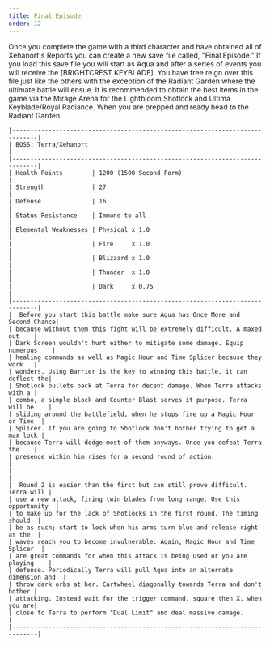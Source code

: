```yaml
---
title: Final Episode
order: 12
---
```



Once you complete the game with a third character and have obtained all of
Xehanort's Reports you can create a new save file called, "Final Episode." If
you load this save file you will start as Aqua and after a series of events you
will receive the [BRIGHTCREST KEYBLADE]. You have free reign over this file
just like the others with the exception of the Radiant Garden where the ultimate
battle will ensue. It is recommended to obtain the best items in the game via
the Mirage Arena for the Lightbloom Shotlock and Ultima Keyblade/Royal Radiance.
When you are prepped and ready head to the Radiant Garden.
```
|-----------------------------------------------------------------------------|
| BOSS: Terra/Xehanort                                                        |
|-----------------------------------------------------------------------------|
| Health Points        | 1200 (1500 Second Form)                              |
| Strength             | 27                                                   |
| Defense              | 16                                                   |
| Status Resistance    | Immune to all                                        |
| Elemental Weaknesses | Physical x 1.0                                       |
|                      | Fire     x 1.0                                       |
|                      | Blizzard x 1.0                                       |
|                      | Thunder  x 1.0                                       |
|                      | Dark     x 0.75                                      |
|-----------------------------------------------------------------------------|
|  Before you start this battle make sure Aqua has Once More and Second Chance|
| because without them this fight will be extremely difficult. A maxed out    |
| Dark Screen wouldn't hurt either to mitigate some damage. Equip numerous    |
| healing commands as well as Magic Hour and Time Splicer because they work   |
| wonders. Using Barrier is the key to winning this battle, it can deflect the|
| Shotlock bullets back at Terra for decent damage. When Terra attacks with a |
| combo, a simple block and Counter Blast serves it purpose. Terra will be    |
| sliding around the battlefield, when he stops fire up a Magic Hour or Time  |
| Splicer. If you are going to Shotlock don't bother trying to get a max lock |
| because Terra will dodge most of them anyways. Once you defeat Terra the    |
| presence within him rises for a second round of action.                     |
|                                                                             |
|  Round 2 is easier than the first but can still prove difficult. Terra will |
| use a new attack, firing twin blades from long range. Use this opportunity  |
| to make up for the lack of Shotlocks in the first round. The timing should  |
| be as such; start to lock when his arms turn blue and release right as the  |
| waves reach you to become invulnerable. Again, Magic Hour and Time Splicer  |
| are great commands for when this attack is being used or you are playing    |
| defense. Periodically Terra will pull Aqua into an alternate dimension and  |
| throw dark orbs at her. Cartwheel diagonally towards Terra and don't bother |
| attacking. Instead wait for the trigger command, square then X, when you are|
| close to Terra to perform "Dual Limit" and deal massive damage.             |
|-----------------------------------------------------------------------------|
```


